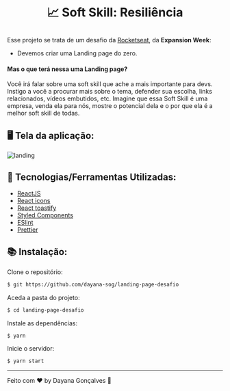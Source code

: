 # <p align="center"> 📈 Soft Skill: Resiliência </p>

Esse projeto se trata de um desafio da [Rocketseat](https://github.com/Rocketseat), da **Expansion Week**: 

- Devemos criar uma Landing page do zero.

#### Mas o que terá nessa uma Landing page? 
Você irá falar sobre uma soft skill que ache a mais importante para devs. Instigo a você a procurar mais sobre o tema, defender sua escolha, links relacionados, vídeos embutidos, etc.
Imagine que essa Soft Skill é uma empresa, venda ela para nós, mostre o potencial dela e o por que ela é a melhor soft skill de todas.


## 🖥  Tela da aplicação:


![landing](https://user-images.githubusercontent.com/57035171/99832765-f3a93080-2b58-11eb-8e3e-b248eb72593f.gif)


## 🚀  Tecnologias/Ferramentas Utilizadas:

-   [ReactJS](https://pt-br.reactjs.org/)
-   [React icons](https://react-icons.netlify.com/#/)
-   [React toastify](https://github.com/fkhadra/react-toastify)
- [Styled Components](https://styled-components.com/docs/basics)
- [ESlint](https://eslint.org/docs/user-guide/configuring)
- [Prettier](https://github.com/prettier/prettier-eslint)

## :books: Instalação:

Clone o repositório:
```sh
$ git https://github.com/dayana-sog/landing-page-desafio
```

Aceda a pasta do projeto:
```sh
$ cd landing-page-desafio
```
Instale as dependências:
```sh
$ yarn
```
Inicie o servidor:
```sh
$ yarn start
```

----------

Feito com ♥ by Dayana Gonçalves  👋 
